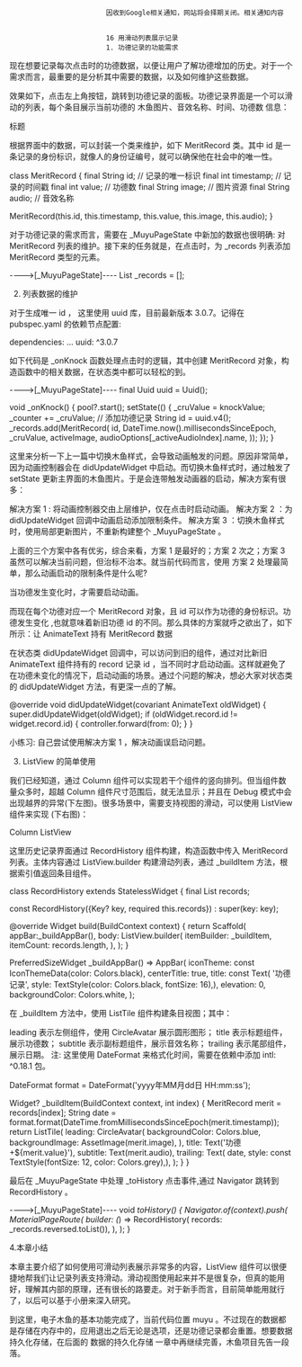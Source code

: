 
                            
                            因收到Google相关通知，网站将会择期关闭。相关通知内容
                            
                            
                            16 用滑动列表展示记录
                            1. 功德记录的功能需求

现在想要记录每次点击时的功德数据，以便让用户了解功德增加的历史。对于一个需求而言，最重要的是分析其中需要的数据，以及如何维护这些数据。

效果如下，点击左上角按钮，跳转到功德记录的面板。功德记录界面是一个可以滑动的列表，每个条目展示当前功德的 木鱼图片、音效名称、时间、功德数 信息：




标题














根据界面中的数据，可以封装一个类来维护，如下 MeritRecord 类。其中 id 是一条记录的身份标识，就像人的身份证编号，就可以确保他在社会中的唯一性。

class MeritRecord {
  final String id; // 记录的唯一标识
  final int timestamp; // 记录的时间戳
  final int value; // 功德数
  final String image; // 图片资源
  final String audio; // 音效名称

  MeritRecord(this.id, this.timestamp, this.value, this.image, this.audio);
}


对于功德记录的需求而言，需要在 _MuyuPageState 中新加的数据也很明确: 对 MeritRecord 列表的维护。接下来的任务就是，在点击时，为 _records 列表添加 MeritRecord 类型的元素。

---->[_MuyuPageState]----
List<MeritRecord> _records = [];




2. 列表数据的维护

对于生成唯一 id ， 这里使用 uuid 库，目前最新版本 3.0.7。记得在 pubspec.yaml 的依赖节点配置:

dependencies:
  ...
  uuid: ^3.0.7


如下代码是 _onKnock 函数处理点击时的逻辑，其中创建 MeritRecord 对象，构造函数中的相关数据，在状态类中都可以轻松的到。

---->[_MuyuPageState]----
final Uuid uuid = Uuid();

void _onKnock() {
  pool?.start();
  setState(() {
    _cruValue = knockValue;
    _counter += _cruValue;
    // 添加功德记录
    String id = uuid.v4();
    _records.add(MeritRecord(
      id,
      DateTime.now().millisecondsSinceEpoch,
      _cruValue,
      activeImage,
      audioOptions[_activeAudioIndex].name,
    ));
  });
}




这里来分析一下上一篇中切换木鱼样式，会导致动画触发的问题。原因非常简单，因为动画控制器会在 didUpdateWidget 中启动。而切换木鱼样式时，通过触发了 setState 更新主界面的木鱼图片。于是会连带触发动画器的启动，解决方案有很多：


解决方案 1 : 将动画控制器交由上层维护，仅在点击时启动动画。
解决方案 2 ：为 didUpdateWidget 回调中动画启动添加限制条件。
解决方案 3 ：切换木鱼样式时，使用局部更新图片，不重新构建整个 _MuyuPageState 。




上面的三个方案中各有优劣，综合来看，方案 1 是最好的；方案 2 次之；方案 3 虽然可以解决当前问题，但治标不治本。就当前代码而言，使用 方案 2 处理最简单，那么动画启动的限制条件是什么呢?


当功德发生变化时，才需要启动动画。


而现在每个功德对应一个 MeritRecord 对象，且 id 可以作为功德的身份标识。功德发生变化 ,也就意味着新旧功德 id 的不同。那么具体的方案就呼之欲出了，如下所示：让 AnimateText 持有 MeritRecord 数据



在状态类 didUpdateWidget 回调中，可以访问到旧的组件，通过对比新旧 AnimateText 组件持有的 record 记录 id ，当不同时才启动动画。这样就避免了在功德未变化的情况下，启动动画的场景。通过个问题的解决，想必大家对状态类的 didUpdateWidget 方法，有更深一点的了解。

@override
void didUpdateWidget(covariant AnimateText oldWidget) {
  super.didUpdateWidget(oldWidget);
  if (oldWidget.record.id != widget.record.id) {
    controller.forward(from: 0);
  }
}



小练习: 自己尝试使用解决方案 1 ，解决动画误启动问题。




3. ListView 的简单使用

我们已经知道，通过 Column 组件可以实现若干个组件的竖向排列。但当组件数量众多时，超越 Column 组件尺寸范围后，就无法显示；并且在 Debug 模式中会出现越界的异常(下左图)。很多场景中，需要支持视图的滑动，可以使用 ListView 组件来实现 (下右图)：




Column
ListView










这里历史记录界面通过 RecordHistory 组件构建，构造函数中传入 MeritRecord 列表。主体内容通过 ListView.builder 构建滑动列表，通过 _buildItem 方法，根据索引值返回条目组件。

class RecordHistory extends StatelessWidget {
  final List<MeritRecord> records;

  const RecordHistory({Key? key, required this.records}) : super(key: key);

  @override
  Widget build(BuildContext context) {
    return Scaffold(
      appBar:_buildAppBar(),
      body: ListView.builder(
        itemBuilder: _buildItem, 
        itemCount: records.length,
      ),
    );
  }

  PreferredSizeWidget _buildAppBar() =>
      AppBar(
        iconTheme: const IconThemeData(color: Colors.black),
        centerTitle: true,
        title: const Text(
          '功德记录', style: TextStyle(color: Colors.black, fontSize: 16),),
        elevation: 0,
        backgroundColor: Colors.white,
      );


在 _buildItem 方法中，使用 ListTile 组件构建条目视图；其中：


leading 表示左侧组件，使用 CircleAvatar 展示圆形图形；
title 表示标题组件，展示功德数；
subtitle 表示副标题组件，展示音效名称；
trailing 表示尾部组件，展示日期。
注: 这里使用 DateFormat 来格式化时间，需要在依赖中添加 intl: ^0.18.1 包。


DateFormat format = DateFormat('yyyy年MM月dd日 HH:mm:ss');

  Widget? _buildItem(BuildContext context, int index) {
    MeritRecord merit = records[index];
    String date = format.format(DateTime.fromMillisecondsSinceEpoch(merit.timestamp));
    return ListTile(
      leading: CircleAvatar(
        backgroundColor: Colors.blue,
        backgroundImage: AssetImage(merit.image),
      ),
      title: Text('功德 +${merit.value}'),
      subtitle: Text(merit.audio),
      trailing: Text(
        date, style: const TextStyle(fontSize: 12, color: Colors.grey),),
    );
  }
}




最后在 _MuyuPageState 中处理 _toHistory 点击事件,通过 Navigator 跳转到 RecordHistory 。

---->[_MuyuPageState]----
void _toHistory() {
  Navigator.of(context).push(
    MaterialPageRoute(
      builder: (_) => RecordHistory( records: _records.reversed.toList()),
    ),
  );
}




4.本章小结

本章主要介绍了如何使用可滑动列表展示非常多的内容，ListView 组件可以很便捷地帮我们让记录列表支持滑动。滑动视图使用起来并不是很复杂，但真的能用好，理解其内部的原理，还有很长的路要走。对于新手而言，目前简单能用就行了，以后可以基于小册来深入研究。

到这里，电子木鱼的基本功能完成了，当前代码位置 muyu 。不过现在的数据都是存储在内存中的，应用退出之后无论是选项，还是功德记录都会重置。想要数据持久化存储，在后面的 数据的持久化存储 一章中再继续完善，木鱼项目先告一段落。

                        
                        
                            